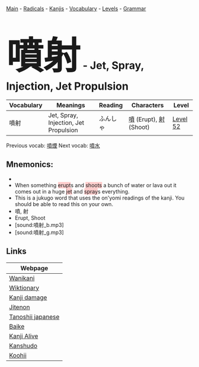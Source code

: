 <style> bigfont {font-size: 100px}</style>
[Main](../README.md) -
[Radicals](../radicals.md) -
[Kanjis](../kanjis.md) -
[Vocabulary](../vocabulary.md) -
[Levels](../levels.md) -
[Grammar](../grammar.md)
# <bigfont> 噴射</bigfont> - Jet, Spray, Injection, Jet Propulsion 

| Vocabulary | Meanings | Reading | Characters | Level |
| --- | --- | --- | --- | --- |
| 噴射 | Jet, Spray, Injection, Jet Propulsion | ふんしゃ |  [噴](../kanjis/噴.md) (Erupt), [射](../kanjis/射.md) (Shoot) | [Level 52](../levels/wk_level52.md) |

Previous vocab: [噴煙](噴煙.md) Next vocab: [噴水](噴水.md) 

## Mnemonics:

* 
* When something <span style="background-color:#ffcccb"> erupt</span>s and <span style="background-color:#ffcccb"> shoots</span> a bunch of water or lava out it comes out in a huge <span style="background-color:#ffcccb"> jet</span> and <span style="background-color:#ffcccb"> spray</span>s everything.
* This is a jukugo word that uses the on'yomi readings of the kanji. You should be able to read this on your own.
* 噴, 射
* Erupt, Shoot
* [sound:噴射_b.mp3]
* [sound:噴射_g.mp3]


## Links 

| Webpage |
| --- |
| [Wanikani          ](https://www.wanikani.com/kanji/噴射) |
| [Wiktionary        ](https://en.wiktionary.org/wiki/噴射) |
| [Kanji damage      ](http://www.kanjidamage.com/kanji/search?utf8=✓&q=噴射) |
| [Jitenon           ](https://jitenon.com/kanji/噴射) |
| [Tanoshii japanese ](https://www.tanoshiijapanese.com/dictionary/kanji.cfm?k=噴射) |
| [Baike             ](https://baike.baidu.com/item/噴射) |
| [Kanji Alive       ](https://app.kanjialive.com/噴射) |
| [Kanshudo          ](https://www.kanshudo.com/searchmn?q=噴射) |
| [Koohii            ](https://kanji.koohii.com/study/kanji/噴射) |
